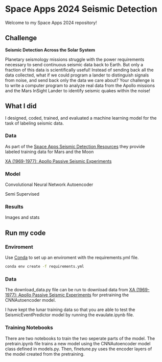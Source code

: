 # Space Apps 2024 Seismic Detection

Welcome to my Space Apps 2024 repository!

## Challenge
**Seismic Detection Across the Solar System**

Planetary seismology missions struggle with the power requirements necessary to send continuous seismic data back to Earth. But only a fraction of this data is scientifically useful! Instead of sending back all the data collected, what if we could program a lander to distinguish signals from noise, and send back only the data we care about? Your challenge is to write a computer program to analyze real data from the Apollo missions and the Mars InSight Lander to identify seismic quakes within the noise!

## What I did

I designed, coded, trained, and evaluated a machine learning model for the task of labeling seismic data.

### Data

As part of the [Space Apps Seismic Detection Resources](https://www.spaceappschallenge.org/nasa-space-apps-2024/challenges/seismic-detection-across-the-solar-system/?tab=resources) they provide labeled training data for Mars and the Moon

[XA (1969-1977): Apollo Passive Seismic Experiments](https://www.fdsn.org/networks/detail/XA_1969/)

### Model

Convolutional Neural Network Autoencoder

Semi Supervised

### Results

Images and stats

## Run my code

### Enviroment
Use [Conda](https://www.anaconda.com/download) to set up an enviroment with the requirements.yml file. 

```bash
conda env create -f requirements.yml
```

### Data

The download_data.py file can be run to download data from [XA (1969-1977): Apollo Passive Seismic Experiments](https://www.fdsn.org/networks/detail/XA_1969/) for pretraining the CNNAutoencoder model. 

I have kept the lunar training data so that you are able to test the SeismicEventPredictor model by running the evaulate.ipynb file.

### Training Notebooks

There are two notebooks to train the two seperate parts of the model. The pretrain.ipynb file trains a new model using the CNNAutoencoder model class defined in models.py. Then, finetune.py uses the encoder layers of the model created from the pretraining.